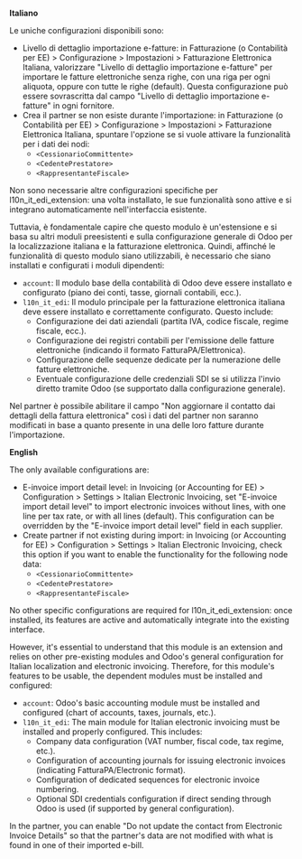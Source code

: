 **Italiano**

Le uniche configurazioni disponibili sono:
  - Livello di dettaglio importazione e-fatture: in Fatturazione (o Contabilità per EE) > Configurazione > Impostazioni > Fatturazione Elettronica Italiana, valorizzare "Livello di dettaglio importazione e-fatture" per importare le fatture elettroniche senza righe, con una riga per ogni aliquota, oppure con tutte le righe (default).
  Questa configurazione può essere sovrascritta dal campo "Livello di dettaglio importazione e-fatture" in ogni fornitore.
  - Crea il partner se non esiste durante l'importazione: in Fatturazione (o Contabilità per EE) > Configurazione > Impostazioni > Fatturazione Elettronica Italiana, spuntare l'opzione se si vuole attivare la funzionalità per i dati dei nodi:
     - `<CessionarioCommittente>`
     - `<CedentePrestatore>`
     - `<RappresentanteFiscale>`

Non sono necessarie altre configurazioni specifiche per l10n_it_edi_extension: una volta installato, le sue funzionalità sono attive e si integrano automaticamente nell'interfaccia esistente.

Tuttavia, è fondamentale capire che questo modulo è un'estensione e si basa su altri moduli preesistenti e sulla configurazione generale di Odoo per la localizzazione italiana e la fatturazione elettronica.
Quindi, affinché le funzionalità di questo modulo siano utilizzabili, è necessario che siano installati e configurati i moduli dipendenti:
  - `account`: Il modulo base della contabilità di Odoo deve essere installato e configurato (piano dei conti, tasse, giornali contabili, ecc.).
  - `l10n_it_edi`: Il modulo principale per la fatturazione elettronica italiana deve essere installato e correttamente configurato. Questo include:
    - Configurazione dei dati aziendali (partita IVA, codice fiscale, regime fiscale, ecc.).
    - Configurazione dei registri contabili per l'emissione delle fatture elettroniche (indicando il formato FatturaPA/Elettronica).
    - Configurazione delle sequenze dedicate per la numerazione delle fatture elettroniche.
    - Eventuale configurazione delle credenziali SDI se si utilizza l'invio diretto tramite Odoo (se supportato dalla configurazione generale).

Nel partner è possibile abilitare il campo "Non aggiornare il contatto dai dettagli della fattura elettronica" così i dati del partner non saranno modificati in base a quanto presente in una delle loro fatture durante l'importazione.

**English**

The only available configurations are:
  - E-invoice import detail level: in Invoicing (or Accounting for EE) > Configuration > Settings > Italian Electronic Invoicing, set "E-invoice import detail level" to import electronic invoices without lines, with one line per tax rate, or with all lines (default).
  This configuration can be overridden by the "E-invoice import detail level" field in each supplier.
  - Create partner if not existing during import: in Invoicing (or Accounting for EE) > Configuration > Settings > Italian Electronic Invoicing, check this option if you want to enable the functionality for the following node data:
     - `<CessionarioCommittente>`
     - `<CedentePrestatore>`
     - `<RappresentanteFiscale>`

No other specific configurations are required for l10n_it_edi_extension: once installed, its features are active and automatically integrate into the existing interface.

However, it's essential to understand that this module is an extension and relies on other pre-existing modules and Odoo's general configuration for Italian localization and electronic invoicing.
Therefore, for this module's features to be usable, the dependent modules must be installed and configured:
  - `account`: Odoo's basic accounting module must be installed and configured (chart of accounts, taxes, journals, etc.).
  - `l10n_it_edi`: The main module for Italian electronic invoicing must be installed and properly configured. This includes:
    - Company data configuration (VAT number, fiscal code, tax regime, etc.).
    - Configuration of accounting journals for issuing electronic invoices (indicating FatturaPA/Electronic format).
    - Configuration of dedicated sequences for electronic invoice numbering.
    - Optional SDI credentials configuration if direct sending through Odoo is used (if supported by general configuration).

In the partner, you can enable "Do not update the contact from Electronic Invoice Details" so that the partner's data are not modified with what is found in one of their imported e-bill.
